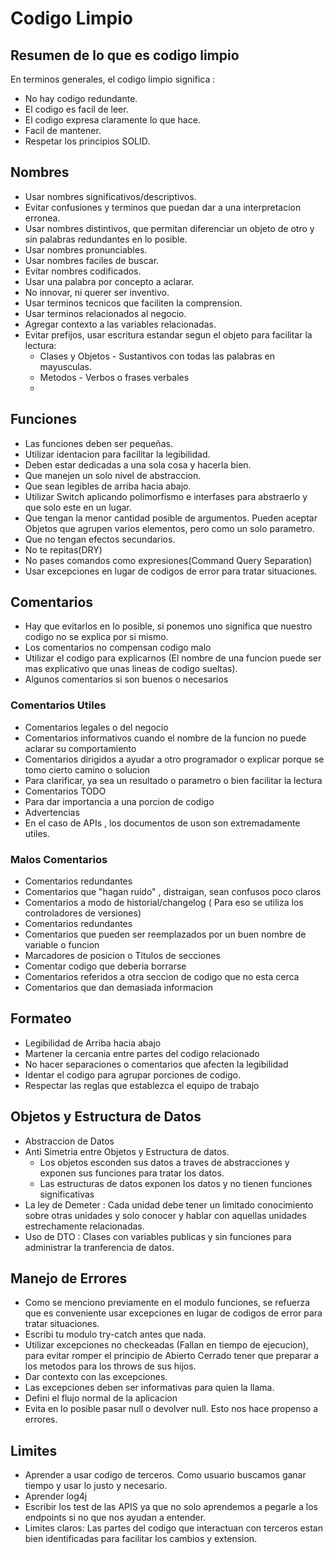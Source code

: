# Codigo Limpio

## Resumen de lo que es codigo limpio

En terminos generales, el codigo limpio significa :
 * No hay codigo redundante.
 * El codigo es facil de leer.
 * El codigo expresa claramente lo que hace.
 * Facil de mantener.
 * Respetar los principios SOLID.

## Nombres 

* Usar nombres significativos/descriptivos.
* Evitar confusiones y terminos que puedan dar a una interpretacion erronea.
* Usar nombres distintivos, que permitan diferenciar un objeto de otro y sin palabras redundantes en lo posible.
* Usar nombres pronunciables.
* Usar nombres faciles de buscar.
* Evitar nombres codificados.
* Usar una palabra por concepto a aclarar.
* No innovar, ni querer ser inventivo.
* Usar terminos tecnicos que faciliten la comprension.
* Usar terminos relacionados al negocio.
* Agregar contexto a las variables relacionadas.
* Evitar prefijos, usar escritura estandar segun el objeto para facilitar la lectura:
  - Clases y Objetos - Sustantivos con todas las palabras en mayusculas.
  - Metodos - Verbos o frases verbales
  - 
## Funciones
 * Las funciones deben ser pequeñas.
 * Utilizar identacion para facilitar la legibilidad.
 * Deben estar dedicadas a una sola cosa y hacerla bien.
 * Que manejen un solo nivel de abstraccion.
 * Que sean legibles de arriba hacia abajo.
 * Utilizar Switch aplicando polimorfismo e interfases para abstraerlo y que solo este en un lugar.
 * Que tengan la menor cantidad posible de argumentos. Pueden aceptar Objetos que agrupen varios elementos, pero como un solo parametro.
 * Que no tengan efectos secundarios.
 * No te repitas(DRY)
 * No pases comandos como expresiones(Command Query Separation)
 * Usar excepciones en lugar de codigos de error para tratar situaciones.

## Comentarios
 * Hay que evitarlos en lo posible, si ponemos uno significa que nuestro codigo no se explica por si mismo.
 * Los comentarios no compensan codigo malo
 * Utilizar el codigo para explicarnos (El nombre de una funcion puede ser mas explicativo que unas lineas de codigo sueltas).
 * Algunos comentarios si son buenos o necesarios
   
### Comentarios Utiles
   - Comentarios legales o del negocio
   - Comentarios informativos cuando el nombre de la funcion no puede aclarar su comportamiento
   - Comentarios dirigidos a ayudar a otro programador o explicar porque se tomo cierto camino o solucion
   - Para clarificar, ya sea un resultado o parametro o bien facilitar la lectura
   - Comentarios TODO
   - Para dar importancia a una porcion de codigo
   - Advertencias
   - En el caso de APIs , los documentos de uson son extremadamente utiles.

### Malos Comentarios
  - Comentarios redundantes
  - Comentarios que "hagan ruido" , distraigan, sean confusos poco claros
  - Comentarios a modo de historial/changelog ( Para eso se utiliza los controladores de versiones)
  - Comentarios redundantes
  - Comentarios que pueden ser reemplazados por un buen nombre de variable o funcion
  - Marcadores de posicion o Titulos de secciones
  - Comentar codigo que deberia borrarse
  - Comentarios referidos a otra seccion de codigo que no esta cerca
  - Comentarios que dan demasiada informacion

## Formateo
 * Legibilidad de Arriba hacia abajo
 * Martener la cercania entre partes del codigo relacionado
 * No hacer separaciones o comentarios que afecten la legibilidad
 * Identar el codigo para agrupar porciones de codigo.
 * Respectar las reglas que establezca el equipo de trabajo

## Objetos y Estructura de Datos
 * Abstraccion de Datos
 * Anti Simetria entre Objetos y Estructura de datos.
      - Los objetos esconden sus datos a traves de abstracciones y exponen sus funciones para tratar los datos.
      - Las estructuras de datos exponen los datos y no tienen funciones significativas
 * La ley de Demeter : Cada unidad debe tener un limitado conocimiento sobre otras unidades y solo conocer y hablar con aquellas unidades estrechamente relacionadas.
 * Uso de DTO : Clases con variables publicas y sin funciones para administrar la tranferencia de datos.
  
## Manejo de Errores
* Como se menciono previamente en el modulo funciones, se refuerza que es conveniente usar excepciones en lugar de codigos de error para tratar situaciones.
* Escribi tu modulo try-catch antes que nada.
* Utilizar excepciones no checkeadas (Fallan en tiempo de ejecucion), para evitar romper el principio de Abierto Cerrado tener que preparar a los metodos para los throws de sus hijos.
* Dar contexto con las excepciones.
* Las excepciones deben ser informativas para quien la llama.
* Defini el flujo normal de la aplicacion
* Evita en lo posible pasar null o devolver null. Esto nos hace propenso a errores.

## Limites
* Aprender a usar codigo de terceros. Como usuario buscamos ganar tiempo y usar lo justo y necesario.
* Aprender log4j
* Escribir los test de las APIS ya que no solo aprendemos a pegarle a los endpoints si no que nos ayudan a entender.
* Limites claros: Las partes del codigo que interactuan con terceros estan bien identificadas para facilitar los cambios y extension.
